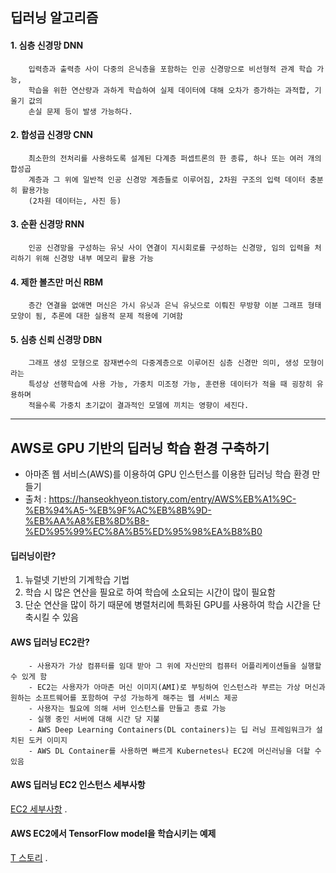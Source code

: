 ## 딥러닝 알고리즘   
#### 1. 심층 신경망 DNN   
		입력층과 출력층 사이 다중의 은닉층을 포함하는 인공 신경망으로 비선형적 관계 학습 가능,
		학습을 위한 연산량과 과하게 학습하여 실제 데이터에 대해 오차가 증가하는 과적합, 기울기 값의
		손실 문제 등이 발생 가능하다.   
#### 2. 합성곱 신경망 CNN   
		최소한의 전처리를 사용하도록 설계된 다계층 퍼셉트론의 한 종류, 하나 또는 여러 개의 합성곱 
		계층과 그 위에 일반적 인공 신경망 계층들로 이루어짐, 2차원 구조의 입력 데이터 충분히 활용가능
		(2차원 데이터는, 사진 등)   
#### 3. 순환 신경망 RNN   
		인공 신경망을 구성하는 유닛 사이 연결이 지시회로를 구성하는 신경망, 임의 입력을 처리하기 위해 신경망 내부 메모리 활용 가능   
#### 4. 제한 볼츠만 머신 RBM   
		층간 연결을 없애면 머신은 가시 유닛과 은닉 유닛으로 이뤄진 무방향 이분 그래프 형태 모양이 됨, 추론에 대한 실용적 문제 적용에 기여함
   
#### 5. 심층 신뢰 신경망 DBN   
		그래프 생성 모형으로 잠재변수의 다중계층으로 이루어진 심층 신경만 의미, 생성 모형이라는 
		특성상 선행학습에 사용 가능, 가중치 미조정 가능, 훈련용 데이터가 적을 때 굉장히 유용하며 
		적을수록 가중치 초기값이 결과적인 모델에 끼치는 영향이 세진다.   

***   

## AWS로 GPU 기반의 딥러닝 학습 환경 구축하기   
  - 아마존 웹 서비스(AWS)를 이용하여 GPU 인스턴스를 이용한 딥러닝 학습 환경 만들기   
  - 출처 : https://hanseokhyeon.tistory.com/entry/AWS%EB%A1%9C-%EB%94%A5-%EB%9F%AC%EB%8B%9D-%EB%AA%A8%EB%8D%B8-%ED%95%99%EC%8A%B5%ED%95%98%EA%B8%B0   


#### 딥러닝이란?   
  1. 뉴럴넷 기반의 기계학습 기법   
  2. 학습 시 많은 연산을 필요로 하여 학습에 소요되는 시간이 많이 필요함   
  3. 단순 연산을 많이 하기 때문에 병렬처리에 특화된 GPU를 사용하여 학습 시간을 단축시킬 수 있음   
   
#### AWS 딥러닝 EC2란?   
		- 사용자가 가상 컴퓨터를 임대 받아 그 위에 자신만의 컴퓨터 어플리케이션들을 실행할 수 있게 함   
		- EC2는 사용자가 아마존 머신 이미지(AMI)로 부팅하여 인스턴스라 부르는 가상 머신과 원하는 소프트웨어를 포함하여 구성 가능하게 해주는 웹 서비스 제공   
		- 사용자는 필요에 의해 서버 인스턴스를 만들고 종료 가능   
		- 실행 중인 서버에 대해 시간 당 지불   
		- AWS Deep Learning Containers(DL containers)는 딥 러닝 프레임워크가 설치된 도커 이미지   
		- AWS DL Container를 사용하면 빠르게 Kubernetes나 EC2에 머신러닝을 더할 수 있음   
		
#### AWS 딥러닝 EC2 인스턴스 세부사항   
  [EC2 세부사항](https://aws.amazon.com/ko/ec2/?ec2-whats-new.sort-by=item.additionalFields.postDateTime&ec2-whats-new.sort-order=desc) .   

#### AWS EC2에서 TensorFlow model을 학습시키는 예제   
  [T 스토리](https://hanseokhyeon.tistory.com/entry/AWS%EB%A1%9C-%EB%94%A5-%EB%9F%AC%EB%8B%9D-%EB%AA%A8%EB%8D%B8-%ED%95%99%EC%8A%B5%ED%95%98%EA%B8%B0) .   

